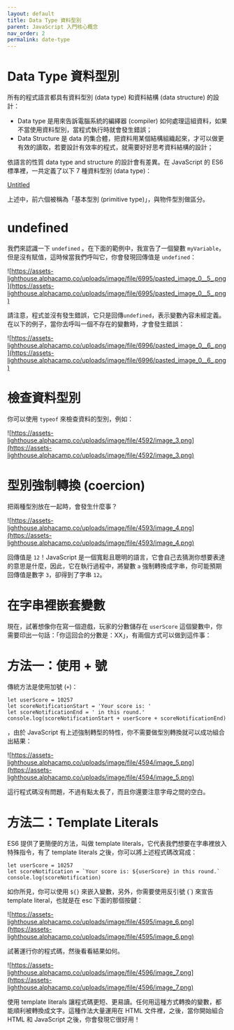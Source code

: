 ```yaml
---
layout: default
title: Data Type 資料型別
parent: JavaScript 入門核心概念
nav_order: 2
permalink: date-type
---
```

# Data Type  資料型別

所有的程式語言都具有資料型別 (data type) 和資料結構 (data structure) 的設計：

- Data type 是用來告訴電腦系統的編繹器 (compiler) 如何處理這組資料，如果不當使用資料型別，當程式執行時就會發生錯誤；
- Data Structure 是 data 的集合體，把資料用某個結構組織起來，才可以做更有效的讀取，若要設計有效率的程式，就需要好好思考資料結構的設計；

依語言的性質 data type and structure 的設計會有差異。在 JavaScript 的 ES6 標準裡，一共定義了以下 7 種資料型別 (data type)：

[Untitled](Data%20Type%20%E8%B3%87%E6%96%99%E5%9E%8B%E5%88%A5%20896b74e511eb443fa73caa29f25eac27/Untitled%20Database%20a3885edf562648d98b0693a891159c00.csv)

上述中，前六個被稱為「基本型別 (primitive type)」，與物件型別做區分。

# undefined

我們來認識一下 `undefined` 。在下面的範例中，我宣告了一個變數 `myVariable`，但是沒有賦值，這時候當我們呼叫它，你會發現回傳值是 `undefined`：

![https://assets-lighthouse.alphacamp.co/uploads/image/file/6995/pasted_image_0__5_.png](https://assets-lighthouse.alphacamp.co/uploads/image/file/6995/pasted_image_0__5_.png)

請注意，程式並沒有發生錯誤，它只是回傳`undefined`，表示變數內容未經定義。在以下的例子，當你去呼叫一個不存在的變數時，才會發生錯誤：

![https://assets-lighthouse.alphacamp.co/uploads/image/file/6996/pasted_image_0__6_.png](https://assets-lighthouse.alphacamp.co/uploads/image/file/6996/pasted_image_0__6_.png)

# 檢查資料型別

你可以使用 `typeof` 來檢查資料的型別，例如：

![https://assets-lighthouse.alphacamp.co/uploads/image/file/4592/image_3.png](https://assets-lighthouse.alphacamp.co/uploads/image/file/4592/image_3.png)

# 型別強制轉換 (coercion)

把兩種型別放在一起時，會發生什麼事？

![https://assets-lighthouse.alphacamp.co/uploads/image/file/4593/image_4.png](https://assets-lighthouse.alphacamp.co/uploads/image/file/4593/image_4.png)

回傳值是 `12`！JavaScript 是一個寬鬆且聰明的語言，它會自己去猜測你想要表達的意思是什麼，因此，它在執行過程中，將變數 `a` 強制轉換成字串，你可能預期回傳值是數字 `3`，卻得到了字串 `12`。

# 在字串裡嵌套變數

現在，試著想像你在寫一個遊戲，玩家的分數儲存在 `userScore` 這個變數中，你需要印出一句話：「你這回合的分數是：XX」，有兩個方式可以做到這件事：

# **方法一：使用 + 號**

傳統方法是使用加號 (`+`)：

```
let userScore = 10257
let scoreNotificationStart = 'Your score is: '
let scoreNotificationEnd = ' in this round.'
console.log(scoreNotificationStart + userScore + scoreNotificationEnd)

```

，由於 JavaScript 有上述強制轉型的特性，你不需要做型別轉換就可以成功組合出結果：

![https://assets-lighthouse.alphacamp.co/uploads/image/file/4594/image_5.png](https://assets-lighthouse.alphacamp.co/uploads/image/file/4594/image_5.png)

這行程式碼沒有問題，不過有點太長了，而且你還要注意字母之間的空白。

# **方法二：Template Literals**

ES6 提供了更簡便的方法，叫做 template literals，它代表我們想要在字串裡放入特殊指令，有了 template literals 之後，你可以將上述程式碼改寫成：

```
let userScore = 10257
let scoreNotification = `Your score is: ${userScore} in this round.`
console.log(scoreNotification)

```

如你所見，你可以使用 `${}` 來嵌入變數，另外，你需要使用反引號 (`) 來宣告 template literal，也就是在 esc 下面的那個按鍵：

![https://assets-lighthouse.alphacamp.co/uploads/image/file/4595/image_6.png](https://assets-lighthouse.alphacamp.co/uploads/image/file/4595/image_6.png)

試著運行你的程式碼，然後看看結果如何。

![https://assets-lighthouse.alphacamp.co/uploads/image/file/4596/image_7.png](https://assets-lighthouse.alphacamp.co/uploads/image/file/4596/image_7.png)

使用 template literals 讓程式碼更短、更易讀。任何用這種方式轉換的變數，都能順利被轉換成文字。這種作法大量運用在 HTML 文件裡，之後，當你開始組合 HTML 和 JavaScript 之後，你會發現它很好用！
